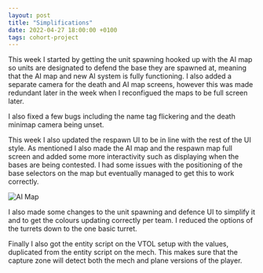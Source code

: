 ```yaml
---
layout: post
title: "Simplifications"
date: 2022-04-27 18:00:00 +0100
tags: cohort-project
---
```


This week I started by getting the unit spawning hooked up with the AI map so units are designated to defend the base they are spawned at, meaning that the AI map and new AI system is fully functioning. I also added a separate camera for the death and AI map screens, however this was made redundant later in the week when I reconfigued the maps to be full screen later.

I also fixed a few bugs including the name tag flickering and the death minimap camera being unset.

This week I also updated the respawn UI to be in line with the rest of the UI style. As mentioned I also made the AI map and the respawn map full screen and added some more interactivity such as displaying when the bases are being contested. I had some issues with the positioning of the base selectors on the map but eventually managed to get this to work correctly.

<img src="{{site.baseurl}}/assets/cohort-project/ai-map.png" alt="AI Map"/>

I also made some changes to the unit spawning and defence UI to simplify it and to get the colours updating correctly per team. I reduced the options of the turrets down to the one basic turret. 

Finally I also got the entity script on the VTOL setup with the values, duplicated from the entity script on the mech. This makes sure that the capture zone will detect both the mech and plane versions of the player.